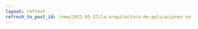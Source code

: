 ```yaml
---
layout: refresh
refresh_to_post_id: /new/2011-05-27/la-arquitectura-de-aplicaciones-software
---
```

